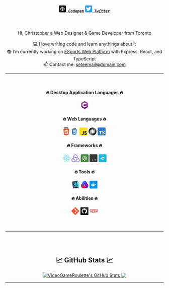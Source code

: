 <!-- <img align="right" src="https://visitor-badge.laobi.icu/badge?page_id=dekefective"> -->

<h5 align="center">
	<code><a href="https://codepen.io/VideoGameRoulette" title="Codepen Profile"><img width="22" src="images/codepen.svg"> Codepen</a></code>
	<code><a href="https://www.twitter.com/dekefective/" title="Twitter Profile"><img width="22" src="images/twitter.svg"> Twitter</a></code>
</h5>
<br>
<p align="center">
	Hi, Christopher a Web Designer & Game Developer from Toronto
	<br>
	<br>
	💻 I love writing code and learn anythings about it
	<br>
	📚 I’m currently working on <a href="https://staging.northerarena.io" title="Go to project">ESports Web Platform</a> with Express, React, and TypeScript
	<br>
	📫 Contact me: <a href="mailto: seteemail@domain.com">seteemail@domain.com</a>
</p>

<hr>
<br>

<h4 align="center">🔥 Desktop Application Languages 🔥</h2>
<div align="center">
	<code><img title="C#" height="25" src="images/c.svg"></code>
</div>

<h4 align="center">🔥 Web Languages 🔥</h2>
<div align="center">
	<code><img title="HTML5" height="25" src="images/html5.svg"></code>
	<code><img title="CSS" height="25" src="images/css.svg"></code>
	<code><img title="Javascript" height="25" src="images/javascript.svg"></code>
	<code><img title="JSON" height="25" src="images/json.svg"></code>
	<code><img title="Typescript" height="25" src="images/typescript.svg"></code>
</div>
<h4 align="center">🔥 Frameworks 🔥</h2>
<div align="center">
	<code><img title="React" height="25" src="images/react-original.svg"></code>
	<code><img title="Redux" height="25" src="images/redux.svg"></code>
	<code><img title="Node" height="25" src="images/node.svg"></code>
	<code><img title="Express" height="25" src="images/express.svg"></code>
	<code><img title="TailwindCSS" height="25" src" height="25" src="images/tailwindcss.svg"></code>
</div>
<h4 align="center">🔥 Tools 🔥</h2>
<div align="center">
	<code><img title="Visual Studio Code" height="25" src="images/vscode.png"></code>
	<code><img title="Visual Studio Community 2010-2022" height="25" src" height="25" src="images/nova.png"></code>
	<code><img title="Docker" height="25" src" height="25" src="images/docker.svg"></code>
</div>
<h4 align="center">🔥 Abilities 🔥</h2>
<div align="center">
	<code><img title="Git" height="25" src="images/git-original.svg"></code>
	<code><img title="GitHub" height="25" src="images/github.svg"></code>
	<code><img title="npm" height="25" src="images/npm.svg"></code>
</div>

<br>
<br>
<hr>
<br>
<br>

<h2 align="center">📈 GitHub Stats 📈</h2>
<div align="center">
	<a href="https://github.com/VideoGameRoulette/VideoGameRoulette">
		<img align="center" src="https://github-readme-stats.vercel.app/api?username=VideoGameRoulette&show_icons=true&line_height=27&count_private=false&title_color=ffffff&text_color=c9cacc&icon_color=2bbc8a&bg_color=1d1f21" alt="VideoGameRoulette's GitHub Stats" />
	</a> 
	<a href="https://github.com/VideoGameRoulette/VideoGameRoulette">
		<img align="center" src="https://github-readme-stats.vercel.app/api/top-langs/?username=VideoGameRoulette&hide=java,html,tex&title_color=ffffff&text_color=c9cacc&icon_color=2bbc8a&bg_color=1d1f21&langs_count=3" />
	</a>
</div>
<hr>
